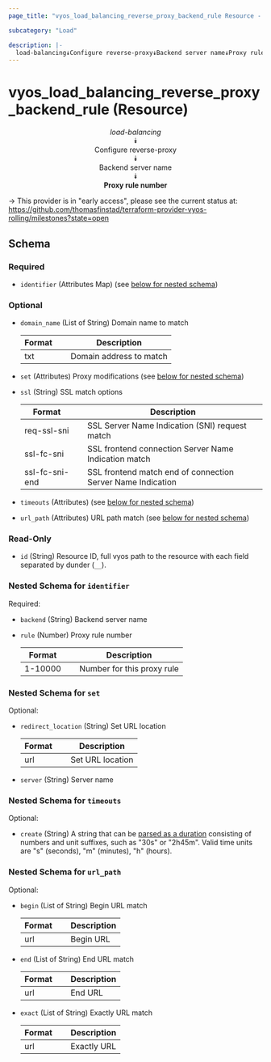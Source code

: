 ```yaml
---
page_title: "vyos_load_balancing_reverse_proxy_backend_rule Resource - vyos"

subcategory: "Load"

description: |- 
  load-balancing⯯Configure reverse-proxy⯯Backend server name⯯Proxy rule number
---
```


# vyos_load_balancing_reverse_proxy_backend_rule (Resource)
<center>

*load-balancing*  
⯯  
Configure reverse-proxy  
⯯  
Backend server name  
⯯  
**Proxy rule number**


</center>

-> This provider is in "early access", please see the current status at: https://github.com/thomasfinstad/terraform-provider-vyos-rolling/milestones?state=open

## Schema

### Required

- `identifier` (Attributes Map) (see [below for nested schema](#nestedatt--identifier))

### Optional

- `domain_name` (List of String) Domain name to match

    |Format  &emsp;|Description              |
    |----------|---------------------------|
    |txt     &emsp;|Domain address to match  |
- `set` (Attributes) Proxy modifications (see [below for nested schema](#nestedatt--set))
- `ssl` (String) SSL match options

    |Format          &emsp;|Description                                                  |
    |------------------|---------------------------------------------------------------|
    |req-ssl-sni     &emsp;|SSL Server Name Indication (SNI) request match               |
    |ssl-fc-sni      &emsp;|SSL frontend connection Server Name Indication match         |
    |ssl-fc-sni-end  &emsp;|SSL frontend match end of connection Server Name Indication  |
- `timeouts` (Attributes) (see [below for nested schema](#nestedatt--timeouts))
- `url_path` (Attributes) URL path match (see [below for nested schema](#nestedatt--url_path))

### Read-Only

- `id` (String) Resource ID, full vyos path to the resource with each field separated by dunder (`__`).

<a id="nestedatt--identifier"></a>
### Nested Schema for `identifier`

Required:

- `backend` (String) Backend server name
- `rule` (Number) Proxy rule number

    |Format   &emsp;|Description                 |
    |-----------|------------------------------|
    |1-10000  &emsp;|Number for this proxy rule  |


<a id="nestedatt--set"></a>
### Nested Schema for `set`

Optional:

- `redirect_location` (String) Set URL location

    |Format  &emsp;|Description       |
    |----------|--------------------|
    |url     &emsp;|Set URL location  |
- `server` (String) Server name


<a id="nestedatt--timeouts"></a>
### Nested Schema for `timeouts`

Optional:

- `create` (String) A string that can be [parsed as a duration](https://pkg.go.dev/time#ParseDuration) consisting of numbers and unit suffixes, such as &#34;30s&#34; or &#34;2h45m&#34;. Valid time units are &#34;s&#34; (seconds), &#34;m&#34; (minutes), &#34;h&#34; (hours).


<a id="nestedatt--url_path"></a>
### Nested Schema for `url_path`

Optional:

- `begin` (List of String) Begin URL match

    |Format  &emsp;|Description  |
    |----------|---------------|
    |url     &emsp;|Begin URL    |
- `end` (List of String) End URL match

    |Format  &emsp;|Description  |
    |----------|---------------|
    |url     &emsp;|End URL      |
- `exact` (List of String) Exactly URL match

    |Format  &emsp;|Description  |
    |----------|---------------|
    |url     &emsp;|Exactly URL  |  
